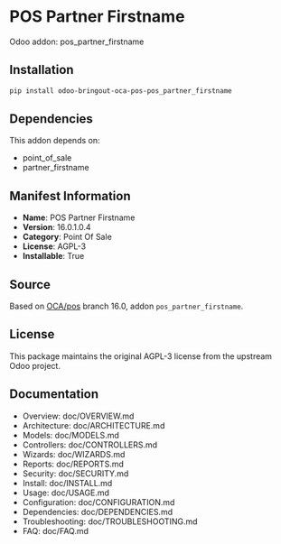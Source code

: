 # POS Partner Firstname

Odoo addon: pos_partner_firstname

## Installation

```bash
pip install odoo-bringout-oca-pos-pos_partner_firstname
```

## Dependencies

This addon depends on:
- point_of_sale
- partner_firstname

## Manifest Information

- **Name**: POS Partner Firstname
- **Version**: 16.0.1.0.4
- **Category**: Point Of Sale
- **License**: AGPL-3
- **Installable**: True

## Source

Based on [OCA/pos](https://github.com/OCA/pos) branch 16.0, addon `pos_partner_firstname`.

## License

This package maintains the original AGPL-3 license from the upstream Odoo project.

## Documentation

- Overview: doc/OVERVIEW.md
- Architecture: doc/ARCHITECTURE.md
- Models: doc/MODELS.md
- Controllers: doc/CONTROLLERS.md
- Wizards: doc/WIZARDS.md
- Reports: doc/REPORTS.md
- Security: doc/SECURITY.md
- Install: doc/INSTALL.md
- Usage: doc/USAGE.md
- Configuration: doc/CONFIGURATION.md
- Dependencies: doc/DEPENDENCIES.md
- Troubleshooting: doc/TROUBLESHOOTING.md
- FAQ: doc/FAQ.md
